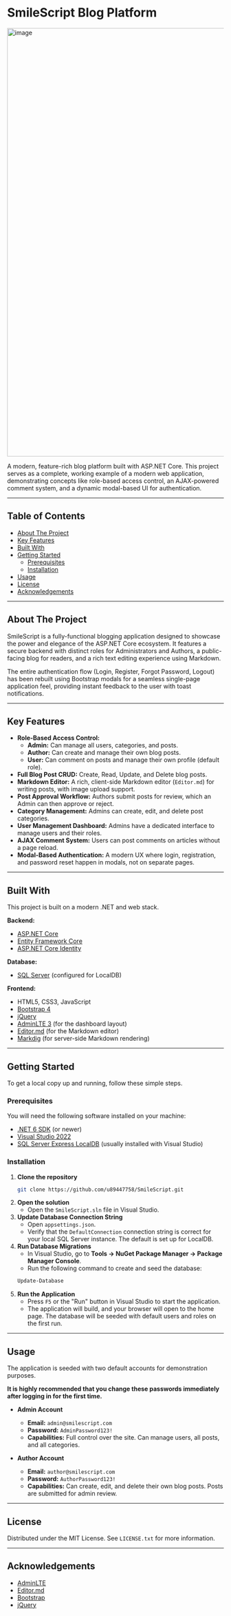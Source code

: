 # SmileScript Blog Platform

<img width="1908" height="995" alt="image" src="https://github.com/user-attachments/assets/1dc12b90-a614-402e-9e5a-80f2445083b1" />

A modern, feature-rich blog platform built with ASP.NET Core. This project serves as a complete, working example of a modern web application, demonstrating concepts like role-based access control, an AJAX-powered comment system, and a dynamic modal-based UI for authentication.

---

## Table of Contents

- [About The Project](#about-the-project)
- [Key Features](#key-features)
- [Built With](#built-with)
- [Getting Started](#getting-started)
  - [Prerequisites](#prerequisites)
  - [Installation](#installation)
- [Usage](#usage)
- [License](#license)
- [Acknowledgements](#acknowledgements)

---

## About The Project

SmileScript is a fully-functional blogging application designed to showcase the power and elegance of the ASP.NET Core ecosystem. It features a secure backend with distinct roles for Administrators and Authors, a public-facing blog for readers, and a rich text editing experience using Markdown.

The entire authentication flow (Login, Register, Forgot Password, Logout) has been rebuilt using Bootstrap modals for a seamless single-page application feel, providing instant feedback to the user with toast notifications.

---

## Key Features

-   **Role-Based Access Control:**
    -   **Admin:** Can manage all users, categories, and posts.
    -   **Author:** Can create and manage their own blog posts.
    -   **User:** Can comment on posts and manage their own profile (default role).
-   **Full Blog Post CRUD:** Create, Read, Update, and Delete blog posts.
-   **Markdown Editor:** A rich, client-side Markdown editor (`Editor.md`) for writing posts, with image upload support.
-   **Post Approval Workflow:** Authors submit posts for review, which an Admin can then approve or reject.
-   **Category Management:** Admins can create, edit, and delete post categories.
-   **User Management Dashboard:** Admins have a dedicated interface to manage users and their roles.
-   **AJAX Comment System:** Users can post comments on articles without a page reload.
-   **Modal-Based Authentication:** A modern UX where login, registration, and password reset happen in modals, not on separate pages.

---

## Built With

This project is built on a modern .NET and web stack.

**Backend:**
-   [ASP.NET Core](https://dotnet.microsoft.com/apps/aspnet)
-   [Entity Framework Core](https://docs.microsoft.com/en-us/ef/core/)
-   [ASP.NET Core Identity](https://docs.microsoft.com/en-us/aspnet/core/security/authentication/identity)

**Database:**
-   [SQL Server](https://www.microsoft.com/en-us/sql-server) (configured for LocalDB)

**Frontend:**
-   HTML5, CSS3, JavaScript
-   [Bootstrap 4](https://getbootstrap.com/docs/4.6/)
-   [jQuery](https://jquery.com/)
-   [AdminLTE 3](https://adminlte.io/) (for the dashboard layout)
-   [Editor.md](https://pandao.github.io/editor.md/en.html) (for the Markdown editor)
-   [Markdig](https://github.com/xoofx/markdig) (for server-side Markdown rendering)

---

## Getting Started

To get a local copy up and running, follow these simple steps.

### Prerequisites

You will need the following software installed on your machine:
-   [.NET 6 SDK](https://dotnet.microsoft.com/download/dotnet/6.0) (or newer)
-   [Visual Studio 2022](https://visualstudio.microsoft.com/)
-   [SQL Server Express LocalDB](https://docs.microsoft.com/en-us/sql/database-engine/configure-windows/sql-server-express-localdb) (usually installed with Visual Studio)

### Installation

1.  **Clone the repository**
    ```sh
    git clone https://github.com/u89447758/SmileScript.git
    ```
2.  **Open the solution**
    -   Open the `SmileScript.sln` file in Visual Studio.
3.  **Update Database Connection String**
    -   Open `appsettings.json`.
    -   Verify that the `DefaultConnection` connection string is correct for your local SQL Server instance. The default is set up for LocalDB.
4.  **Run Database Migrations**
    -   In Visual Studio, go to **Tools -> NuGet Package Manager -> Package Manager Console**.
    -   Run the following command to create and seed the database:
      ```sh
      Update-Database
      ```
5.  **Run the Application**
    -   Press `F5` or the "Run" button in Visual Studio to start the application.
    -   The application will build, and your browser will open to the home page. The database will be seeded with default users and roles on the first run.

---

## Usage

The application is seeded with two default accounts for demonstration purposes.

**It is highly recommended that you change these passwords immediately after logging in for the first time.**

-   **Admin Account**
    -   **Email:** `admin@smilescript.com`
    -   **Password:** `AdminPassword123!`
    -   **Capabilities:** Full control over the site. Can manage users, all posts, and all categories.

-   **Author Account**
    -   **Email:** `author@smilescript.com`
    -   **Password:** `AuthorPassword123!`
    -   **Capabilities:** Can create, edit, and delete their own blog posts. Posts are submitted for admin review.

---

## License

Distributed under the MIT License. See `LICENSE.txt` for more information.

---

## Acknowledgements

-   [AdminLTE](https://adminlte.io/)
-   [Editor.md](https://pandao.github.io/editor.md/en.html)
-   [Bootstrap](https://getbootstrap.com/)
-   [jQuery](https://jquery.com/)
